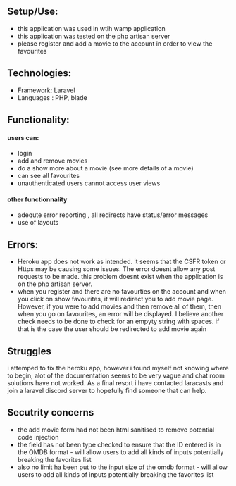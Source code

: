 
## Setup/Use:
- this application was used in wtih wamp application
- this application was tested on the php artisan server
- please register and add a movie to the account in order to view the favourites

## Technologies:
- Framework: Laravel
- Languages : PHP, blade

## Functionality:
#### users can:
- login
- add and remove movies
- do a show more about a movie (see more details of a movie)
- can see all favourites 
- unauthenticated users cannot access user views
#### other functionnality
- adequte error reporting , all redirects have status/error messages
- use of layouts

## Errors:
- Heroku app does not work as intended. it seems that the CSFR token or Https may be causing some issues. The error doesnt allow any post requests to be made. this problem doesnt exist when the application is on the php artisan server.
- when you register and there are no favourties on the account and when you click on show favourites, it will redirect you to add movie page. However, if you were to add movies and then remove all of them, then when you go on favourites, an error will be displayed. I believe another check needs to be done to check for an empyty string with spaces. if that is the case the user should be redirected to add movie again

## Struggles
i attemped to fix the heroku app, however i found myself not knowing where to begin, alot of the documentation seems to be very vague and chat room solutions have not worked. As a final resort i have contacted laracasts and join a laravel discord server to hopefully find someone that can help.

## Secutrity concerns
- the add movie form had not been html sanitised to remove potential code injection
- the field has not been type checked to ensure that the ID entered is in the OMDB format - will allow users to add all kinds of inputs potentially breaking the favorites list
- also no limit ha been put to the input size of the omdb format - will allow users to add all kinds of inputs potentially breaking the favorites list
